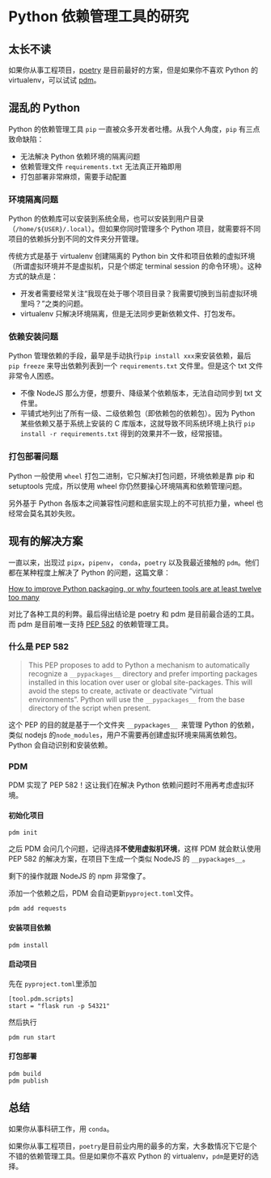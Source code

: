 # Python 依赖管理工具的研究


## 太长不读

如果你从事工程项目，[poetry](https://python-poetry.org/) 是目前最好的方案，但是如果你不喜欢 Python 的 virtualenv，可以试试 [pdm](https://pdm.fming.dev/latest/)。

## 混乱的 Python

Python 的依赖管理工具 `pip` 一直被众多开发者吐槽。从我个人角度，`pip` 有三点致命缺陷：

- 无法解决 Python 依赖环境的隔离问题
- 依赖管理文件 `requirements.txt` 无法真正开箱即用
- 打包部署非常麻烦，需要手动配置

### 环境隔离问题

Python 的依赖库可以安装到系统全局，也可以安装到用户目录（`/home/${USER}/.local`）。但如果你同时管理多个 Python 项目，就需要将不同项目的依赖拆分到不同的文件夹分开管理。

传统方式是基于 virtualenv 创建隔离的 Python bin 文件和项目依赖的虚拟环境（所谓虚拟环境并不是虚拟机，只是个绑定 terminal session 的命令环境）。这种方式的缺点是：

- 开发者需要经常关注“我现在处于哪个项目目录？我需要切换到当前虚拟环境里吗？”之类的问题。
- virtualenv 只解决环境隔离，但是无法同步更新依赖文件、打包发布。

### 依赖安装问题

Python 管理依赖的手段，最早是手动执行`pip install xxx`来安装依赖，最后 `pip freeze` 来导出依赖列表到一个 `requirements.txt` 文件里。但是这个 txt 文件非常令人困惑。

- 不像 NodeJS 那么方便，想要升、降级某个依赖版本，无法自动同步到 txt 文件里。
- 平铺式地列出了所有一级、二级依赖包（即依赖包的依赖包）。因为 Python 某些依赖又基于系统上安装的 C 库版本，这就导致不同系统环境上执行 `pip install -r requirements.txt` 得到的效果并不一致，经常报错。

### 打包部署问题

Python 一般使用 `wheel` 打包二进制，它只解决打包问题，环境依赖是靠 pip 和 setuptools 完成，所以使用 wheel 你仍然要操心环境隔离和依赖管理问题。

另外基于 Python 各版本之间兼容性问题和底层实现上的不可抗拒力量，wheel 也经常会莫名其妙失败。

## 现有的解决方案

一直以来，出现过 `pipx`，`pipenv`， `conda`，`poetry` 以及我最近接触的 `pdm`。他们都在某种程度上解决了 Python 的问题，这篇文章：

[How to improve Python packaging, or why fourteen tools are at least twelve too many](https://chriswarrick.com/blog/2023/01/15/how-to-improve-python-packaging)

对比了各种工具的利弊。最后得出结论是 poetry 和 pdm 是目前最合适的工具。而 pdm 是目前唯一支持 [PEP 582](https://peps.python.org/pep-0582/) 的依赖管理工具。

### 什么是 PEP 582

> This PEP proposes to add to Python a mechanism to automatically recognize a `__pypackages__` directory and prefer importing packages installed in this location over user or global site-packages. This will avoid the steps to create, activate or deactivate “virtual environments”. Python will use the `__pypackages__` from the base directory of the script when present.

这个 PEP 的目的就是基于一个文件夹 `__pypackages__ `来管理 Python 的依赖，类似 nodejs 的`node_modules`，用户不需要再创建虚拟环境来隔离依赖包。Python 会自动识别和安装依赖。

### PDM

PDM 实现了 PEP 582！这让我们在解决 Python 依赖问题时不用再考虑虚拟环境。

#### 初始化项目

```shell
pdm init
```

之后 PDM 会问几个问题，记得选择**不使用虚拟机环境**，这样 PDM 就会默认使用 PEP 582 的解决方案，在项目下生成一个类似 NodeJS 的 `__pypackages__`。

剩下的操作就跟 NodeJS 的 npm 非常像了。

添加一个依赖之后，PDM 会自动更新`pyproject.toml`文件。

```shell
pdm add requests
```

#### 安装项目依赖

```shell
pdm install
```

#### 启动项目

先在 `pyproject.toml`里添加

```shell
[tool.pdm.scripts]
start = "flask run -p 54321"
```

然后执行

```shell
pdm run start
```

#### 打包部署

```shell
pdm build
pdm publish
```

## 总结

如果你从事科研工作，用 `conda`。

如果你从事工程项目，`poetry`是目前业内用的最多的方案，大多数情况下它是个不错的依赖管理工具。但是如果你不喜欢 Python 的 virtualenv，`pdm`是更好的选择。

